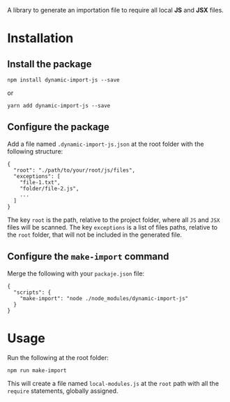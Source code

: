 A library to generate an importation file to require all local **JS** and **JSX** files.

# Installation

## Install the package

`npm install dynamic-import-js --save`

or

`yarn add dynamic-import-js --save`

## Configure the package

Add a file named `.dynamic-import-js.json` at the root folder with the following structure:

```
{
  "root": "./path/to/your/root/js/files",
  "exceptions": [
    "file-1.txt",
    "folder/file-2.js",
    ...
  ]
}
```

The key `root` is the path, relative to the project folder, where all `JS` and `JSX` files will be scanned.
The key `exceptions` is a list of files paths, relative to the `root` folder, that will not be included in the generated file.

## Configure the `make-import` command

Merge the following with your `packaje.json` file:

```
{
  "scripts": {
    "make-import": "node ./node_modules/dynamic-import-js"
  }
}
```

# Usage

Run the following at the root folder:

`npm run make-import`

This will create a file named `local-modules.js` at the `root` path with all the `require` statements, globally assigned.
